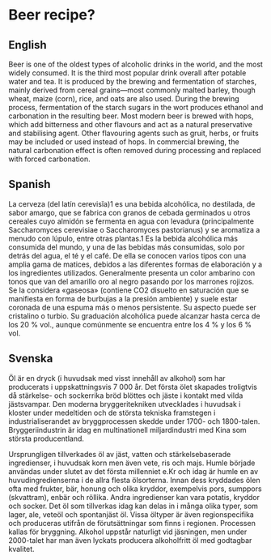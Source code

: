 # Beer recipe?

## English

Beer is one of the oldest types of alcoholic drinks in the world, and the most widely consumed. It is the third most popular drink overall after potable water and tea. It is produced by the brewing and fermentation of starches, mainly derived from cereal grains—most commonly malted barley, though wheat, maize (corn), rice, and oats are also used. During the brewing process, fermentation of the starch sugars in the wort produces ethanol and carbonation in the resulting beer. Most modern beer is brewed with hops, which add bitterness and other flavours and act as a natural preservative and stabilising agent. Other flavouring agents such as gruit, herbs, or fruits may be included or used instead of hops. In commercial brewing, the natural carbonation effect is often removed during processing and replaced with forced carbonation.

## Spanish

La cerveza (del latín cerevisĭa)1​ es una bebida alcohólica, no destilada, de sabor amargo, que se fabrica con granos de cebada germinados u otros cereales cuyo almidón se fermenta en agua con levadura (principalmente Saccharomyces cerevisiae o Saccharomyces pastorianus) y se aromatiza a menudo con lúpulo, entre otras plantas.1 Es la bebida alcohólica más consumida del mundo, y una de las bebidas más consumidas, solo por detrás del agua, el té y el café. De ella se conocen varios tipos con una amplia gama de matices, debidos a las diferentes formas de elaboración y a los ingredientes utilizados. Generalmente presenta un color ambarino con tonos que van del amarillo oro al negro pasando por los marrones rojizos. Se la considera «gaseosa» (contiene CO2 disuelto en saturación que se manifiesta en forma de burbujas a la presión ambiente) y suele estar coronada de una espuma más o menos persistente. Su aspecto puede ser cristalino o turbio. Su graduación alcohólica puede alcanzar hasta cerca de los 20 % vol., aunque comúnmente se encuentra entre los 4 % y los 6 % vol.

## Svenska

Öl är en dryck (i huvudsak med visst innehåll av alkohol) som har producerats i uppskattningsvis 7 000 år. Det första ölet skapades troligtvis då stärkelse- och sockerrika bröd blöttes och jäste i kontakt med vilda jästsvampar. Den moderna bryggeritekniken utvecklades i huvudsak i kloster under medeltiden och de största tekniska framstegen i industrialiserandet av bryggprocessen skedde under 1700- och 1800-talen. Bryggeriindustrin är idag en multinationell miljardindustri med Kina som största producentland.

Ursprungligen tillverkades öl av jäst, vatten och stärkelsebaserade ingredienser, i huvudsak korn men även vete, ris och majs. Humle började användas under slutet av det första millenniet e.Kr och idag är humle en av huvudingredienserna i de allra flesta ölsorterna. Innan dess kryddades ölen ofta med frukter, bär, honung och olika kryddor, exempelvis pors, sumppors (skvattram), enbär och röllika. Andra ingredienser kan vara potatis, kryddor och socker. Det öl som tillverkas idag kan delas in i många olika typer, som lager, ale, veteöl och spontanjäst öl. Vissa öltyper är även regionspecifika och produceras utifrån de förutsättningar som finns i regionen. Processen kallas för bryggning. Alkohol uppstår naturligt vid jäsningen, men under 2000-talet har man även lyckats producera alkoholfritt öl med godtagbar kvalitet.